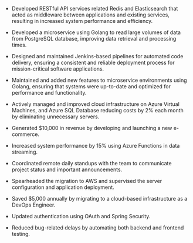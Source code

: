 - Developed RESTful API services related Redis and Elasticsearch that acted as middleware between applications and existing services, resulting in increased system performance and efficiency.
- Developed a microservice using Golang to read large volumes of data from PostgreSQL database, improving data retrieval and processing times.
- Designed and maintained Jenkins-based pipelines for automated code delivery, ensuring a consistent and reliable deployment process for mission-critical software applications.
- Maintained and added new features to microservice environments using Golang, ensuring that systems were up-to-date and optimized for performance and functionality.
- Actively managed and improved cloud infrastructure on Azure Virtual Machines, and Azure SQL Database reducing costs by 2% each month by eliminating unnecessary servers.
- Generated $10,000 in revenue by developing and launching a new e-commerce.
- Increased system performance by 15% using Azure Functions in data streaming.
- Coordinated remote daily standups with the team to communicate project status and important announcements.
- Spearheaded the migration to AWS and supervised the server configuration and application deployment.
- Saved $5,000 annually by migrating to a cloud-based infrastructure as a DevOps Engineer.

- Updated authentication using OAuth and Spring Security.
- Reduced bug-related delays by automating both backend and frontend testing.
